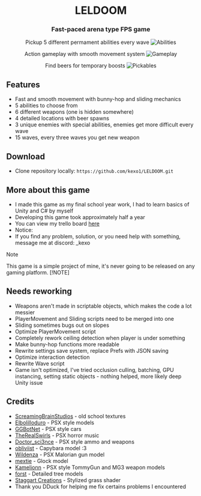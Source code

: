 
<div align = center>

# LELDOOM
### Fast-paced arena type FPS game

Pickup 5 different permament abilities every wave
<img src="readmeFiles/abilities.gif" alt="Abilities"/>

Action gameplay with smooth movement system
<img src="readmeFiles/action_gameplay.gif" alt="Gameplay"/>

Find beers for temporary boosts
<img src="readmeFiles/pickables.gif" alt="Pickables"/>

<div align = left>

##  Features
* Fast and smooth movement with bunny-hop and sliding mechanics
* 5 abilities to choose from
* 6 different weapons (one is hidden somewhere)
* 4 detailed locations with beer spawns
* 3 unique enemies with special abilities, enemies get more difficult every wave
* 15 waves, every three waves you get new weapon

## Download
* Clone repository locally: 
`https://github.com/kexo1/LELDOOM.git`

##  More about this game
* I made this game as my final school year work, I had to learn basics of Unity and C# by myself
* Developing this game took approximately half a year
* You can view my trello board [here](https://trello.com/b/rUmtAu4S/leldoom)
* Notice: 
* If you find any problem, solution, or you need help with something, message me at discord: _kexo
> [!NOTE]  
> This game is a simple project of mine, it's never going to be released on any gaming platform. [!NOTE] 

## Needs reworking
* Weapons aren't made in scriptable objects, which makes the code a lot messier
* PlayerMovement and Sliding scripts need to be merged into one
* Sliding sometimes bugs out on slopes
* Optimize PlayerMovement script
* Completely rework ceiling detection when player is under something
* Make bunny-hop functions more readable
* Rewrite settings save system, replace Prefs with JSON saving
* Optimize interaction detection
* Rewrite Wave script
* Game isn't optimized, I've tried occlusion culling, batching, GPU instancing, setting static objects - nothing helped, more likely deep Unity issue

## Credits
* [ScreamingBrainStudios](https://screamingbrainstudios.itch.io/) - old school textures
* [Elbolilloduro](https://elbolilloduro.itch.io/) - PSX style models
* [GGBotNet](https://ggbot.itch.io/) - PSX style cars
* [TheRealSwirls](therealswirls.itch.io/) - PSX horror music
* [Doctor_sci3nce](https://doctor-sci3nce.itch.io/) - PSX style ammo and weapons
* [obliviist](https://obliviist.itch.io/) - Capybara model :3
* [Wildenza](https://wildenza.itch.io/) - PSX Malorian gun model
* [mextie](https://mextie.itch.io/) - Glock model
* [Kamelionn](https://kamelionn.itch.io/) - PSX style TommyGun and MG3 weapon models
* [forst](https://assetstore.unity.com/publishers/408) - Detailed tree models
* [Staggart Creations](https://assetstore.unity.com/publishers/15580) - Stylized grass shader
* Thank you DDuck for helping me fix certains problems I encountered
